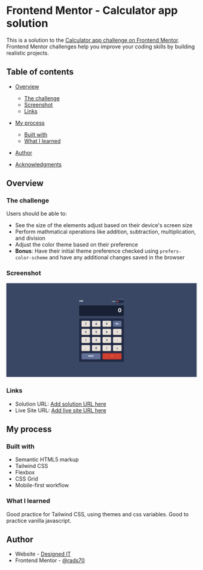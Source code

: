 # Frontend Mentor - Calculator app solution

This is a solution to the [Calculator app challenge on Frontend Mentor](https://www.frontendmentor.io/challenges/calculator-app-9lteq5N29). Frontend Mentor challenges help you improve your coding skills by building realistic projects.

## Table of contents

-  [Overview](#overview)
   -  [The challenge](#the-challenge)
   -  [Screenshot](#screenshot)
   -  [Links](#links)
-  [My process](#my-process)

   -  [Built with](#built-with)
   -  [What I learned](#what-i-learned)

-  [Author](#author)
-  [Acknowledgments](#acknowledgments)

## Overview

### The challenge

Users should be able to:

-  See the size of the elements adjust based on their device's screen size
-  Perform mathmatical operations like addition, subtraction, multiplication, and division
-  Adjust the color theme based on their preference
-  **Bonus**: Have their initial theme preference checked using `prefers-color-scheme` and have any additional changes saved in the browser

### Screenshot

![](./images/FEMCalcApp.png)

### Links

-  Solution URL: [Add solution URL here](https://github.com/rads70/FEM-Calculator)
-  Live Site URL: [Add live site URL here](https://rads70.github.io/FEM-Calculator/)

## My process

### Built with

-  Semantic HTML5 markup
-  Tailwind CSS
-  Flexbox
-  CSS Grid
-  Mobile-first workflow

### What I learned

Good practice for Tailwind CSS, using themes and css variables. Good to practice vanilla javascript.

## Author

-  Website - [Designed IT](https://www.designedit.no)
-  Frontend Mentor - [@rads70](https://www.frontendmentor.io/profile/rads70)
